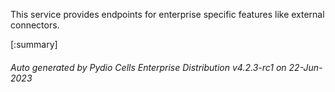 






This service provides endpoints for enterprise specific features like external connectors.

[:summary]

###### Auto generated by Pydio Cells Enterprise Distribution v4.2.3-rc1 on 22-Jun-2023
